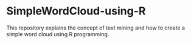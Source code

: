 # SimpleWordCloud-using-R
This repository explains the concept of text mining and how to create a simple word cloud using R programming.
